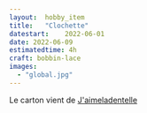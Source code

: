 ```yaml
---
layout:  hobby_item
title:   "Clochette"
datestart:    2022-06-01
date: 2022-06-09
estimatedtime: 4h
craft: bobbin-lace
images:
  - "global.jpg"
---
```

Le carton vient de [J'aimeladentelle](https://jaimeladentelle.stores.jp/items/5de47754d200394411299e9a)